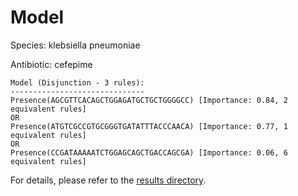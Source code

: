 
# Model

Species: klebsiella pneumoniae

Antibiotic: cefepime

```
Model (Disjunction - 3 rules):
------------------------------
Presence(AGCGTTCACAGCTGGAGATGCTGCTGGGGCC) [Importance: 0.84, 2 equivalent rules]
OR
Presence(ATGTCGCCGTGCGGGTGATATTTACCCAACA) [Importance: 0.77, 1 equivalent rules]
OR
Presence(CCGATAAAAATCTGGAGCAGCTGACCAGCGA) [Importance: 0.06, 6 equivalent rules]

```

For details, please refer to the [results directory](../../../../../results/scm_b/klebsiella+pneumoniae/cefepime/repeat_5/).

